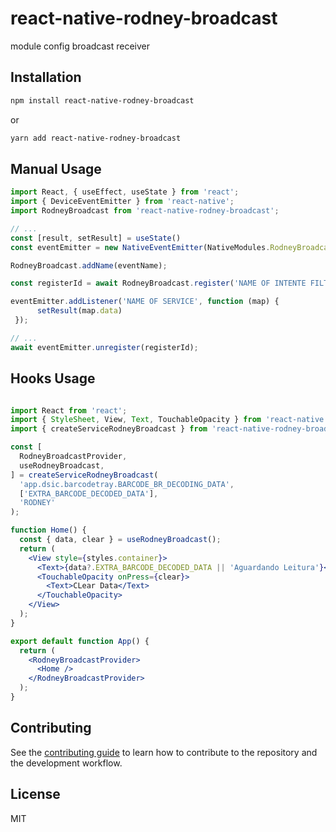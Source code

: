 # react-native-rodney-broadcast

module config broadcast receiver

## Installation

```sh
npm install react-native-rodney-broadcast
```
or
```sh
yarn add react-native-rodney-broadcast
```

## Manual Usage

```js
import React, { useEffect, useState } from 'react';
import { DeviceEventEmitter } from 'react-native';
import RodneyBroadcast from 'react-native-rodney-broadcast';

// ...
const [result, setResult] = useState()
const eventEmitter = new NativeEventEmitter(NativeModules.RodneyBroadcast);

RodneyBroadcast.addName(eventName);

const registerId = await RodneyBroadcast.register('NAME OF INTENTE FILTER','NAME OF PUT EXTRA','NAME OF SERVICE');

eventEmitter.addListener('NAME OF SERVICE', function (map) {
      setResult(map.data)
 });

// ...
await eventEmitter.unregister(registerId);
```

## Hooks Usage
```jsx

import React from 'react';
import { StyleSheet, View, Text, TouchableOpacity } from 'react-native';
import { createServiceRodneyBroadcast } from 'react-native-rodney-broadcast';

const [
  RodneyBroadcastProvider,
  useRodneyBroadcast,
] = createServiceRodneyBroadcast(
  'app.dsic.barcodetray.BARCODE_BR_DECODING_DATA',
  ['EXTRA_BARCODE_DECODED_DATA'],
  'RODNEY'
);

function Home() {
  const { data, clear } = useRodneyBroadcast();
  return (
    <View style={styles.container}>
      <Text>{data?.EXTRA_BARCODE_DECODED_DATA || 'Aguardando Leitura'}</Text>
      <TouchableOpacity onPress={clear}>
        <Text>CLear Data</Text>
      </TouchableOpacity>
    </View>
  );
}

export default function App() {
  return (
    <RodneyBroadcastProvider>
      <Home />
    </RodneyBroadcastProvider>
  );
}
```
## Contributing

See the [contributing guide](CONTRIBUTING.md) to learn how to contribute to the repository and the development workflow.

## License

MIT
